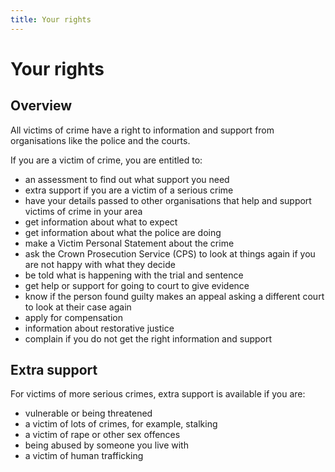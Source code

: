 ```yaml
---
title: Your rights
---
```

# Your rights

## Overview

All victims of crime have a right to information and support from organisations like the police and the courts.

If you are a victim of crime, you are entitled to:

- an assessment to find out what support you need
- extra support if you are a victim of a serious crime
- have your details passed to other organisations that help and support victims of crime in your area
- get information about what to expect
- get information about what the police are doing
- make a Victim Personal Statement about the crime
- ask the Crown Prosecution Service (CPS) to look at things again if you are not happy with what they decide
- be told what is happening with the trial and sentence
- get help or support for going to court to give evidence
- know if the person found guilty makes an appeal asking a different court to look at their case again
- apply for compensation
- information about restorative justice
- complain if you do not get the right information and support

## Extra support

For victims of more serious crimes, extra support is available if you are:

- vulnerable or being threatened
- a victim of lots of crimes, for example, stalking
- a victim of rape or other sex offences
- being abused by someone you live with
- a victim of human trafficking
